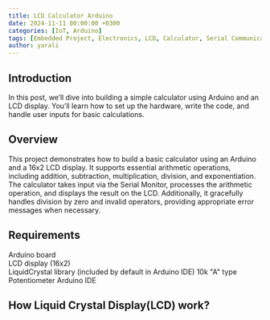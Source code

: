```yaml
---
title: LCD Calculator Arduino
date: 2024-11-11 00:00:00 +0300
categories: [IoT, Arduino]
tags: [Embedded Project, Electronics, LCD, Calculator, Serial Communication]   
author: yarali
---
```



## Introduction

In this post, we’ll dive into building a simple calculator using Arduino and an LCD display. You’ll learn how to set up the hardware, write the code, and handle user inputs for basic calculations.


## Overview

This project demonstrates how to build a basic calculator using an Arduino and a 16x2 LCD display.   It supports essential arithmetic operations, including addition, subtraction, multiplication, division, and exponentiation. The calculator takes input via the Serial Monitor, processes the arithmetic operation, and displays the result on the LCD. Additionally, it gracefully handles division by zero and invalid operators, providing appropriate error messages when necessary.


## Requirements

Arduino board  
LCD display (16x2)  
LiquidCrystal library (included by default in Arduino IDE) 
10k "A" type Potentiometer
Arduino IDE

## How Liquid Crystal Display(LCD) work?





 

